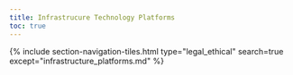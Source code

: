 ```yaml
---
title: Infrastrucure Technology Platforms
toc: true
---
```


{% include section-navigation-tiles.html type="legal_ethical" search=true except="infrastructure_platforms.md" %}